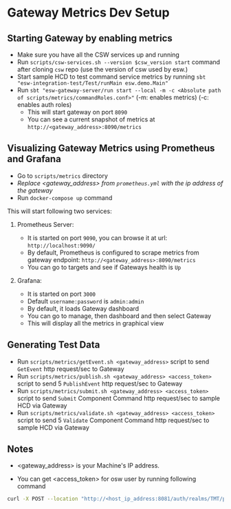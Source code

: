 # Gateway Metrics Dev Setup

## Starting Gateway by enabling metrics

- Make sure you have all the CSW services up and running
- Run `scripts/csw-services.sh --version $csw_version start` command after cloning `csw` repo (use the version of csw used by esw.)
- Start sample HCD to test command service metrics by running `sbt "esw-integration-test/Test/runMain esw.demo.Main"`
- Run `sbt "esw-gateway-server/run start --local -m -c <Absolute path of scripts/metrics/commandRoles.conf>"` (-m: enables metrics) (-c: enables auth roles)
  - This will start gateway on port `8090`
  - You can see a current snapshot of metrics at `http://<gateway_address>:8090/metrics`

## Visualizing Gateway Metrics using Prometheus and Grafana

- Go to `scripts/metrics` directory
- *Replace <gateway_address> from `prometheus.yml` with the ip address of the gateway*
- Run `docker-compose up` command

This will start following two services:

1. Prometheus Server:
    - It is started on port `9090`, you can browse it at url: `http://localhost:9090/`
    - By default, Prometheus is configured to scrape metrics from gateway endpoint: `http://<gateway_address>:8090/metrics`
    - You can go to targets and see if Gateways health is `Up`

2. Grafana:
    - It is started on port `3000`
    - Default `username:password` is `admin:admin`
    - By default, it loads Gateway dashboard
    - You can go to manage, then dashboard and then select Gateway
    - This will display all the metrics in graphical view

## Generating Test Data

- Run `scripts/metrics/getEvent.sh <gateway_address>` script to send `GetEvent` http request/sec to Gateway
- Run `scripts/metrics/publish.sh <gateway_address> <access_token>` script to send 5 `PublishEvent` http request/sec to Gateway
- Run `scripts/metrics/submit.sh <gateway_address> <access_token>` script to send `Submit` Component Command http request/sec to sample HCD via Gateway
- Run `scripts/metrics/validate.sh <gateway_address> <access_token>` script to send 5 `Validate` Component Command http request/sec to sample HCD via Gateway

## Notes

- <gateway_address> is your Machine's IP address.

- You can get <access_token> for osw user by running following command

```bash
curl -X POST --location "http://<host_ip_address:8081/auth/realms/TMT/protocol/openid-connect/token" -H "Content-Type: application/x-www-form-urlencoded" -d "client_id=tmt-frontend-app&grant_type=password&username=osw-user1&password=osw-user1"
```
